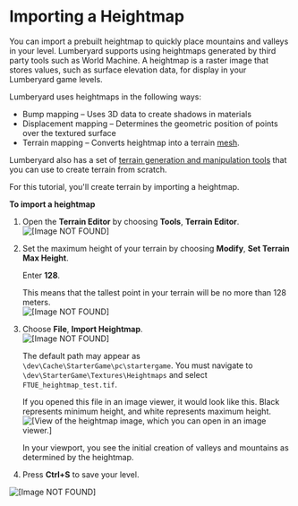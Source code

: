 # Importing a Heightmap<a name="importing-height-map"></a>

You can import a prebuilt heightmap to quickly place mountains and valleys in your level\. Lumberyard supports using heightmaps generated by third party tools such as World Machine\. A heightmap is a raster image that stores values, such as surface elevation data, for display in your Lumberyard game levels\.

Lumberyard uses heightmaps in the following ways:
+ Bump mapping – Uses 3D data to create shadows in materials
+ Displacement mapping – Determines the geometric position of points over the textured surface
+ Terrain mapping – Converts heightmap into a terrain [mesh](https://docs.aws.amazon.com/lumberyard/latest/userguide/ly-glos-chap.html#mesh)\.

Lumberyard also has a set of [terrain generation and manipulation tools](https://docs.aws.amazon.com/lumberyard/latest/userguide/terrain-landforms-intro.html) that you can use to create terrain from scratch\. 

For this tutorial, you'll create terrain by importing a heightmap\.

**To import a heightmap**

1. Open the **Terrain Editor** by choosing **Tools**, **Terrain Editor**\.  
![\[Image NOT FOUND\]](http://docs.aws.amazon.com/lumberyard/latest/gettingstartedguide/images/importing-height-map-open.png)

1. Set the maximum height of your terrain by choosing **Modify**, **Set Terrain Max Height**\.

   Enter **128**\.

   This means that the tallest point in your terrain will be no more than 128 meters\.  
![\[Image NOT FOUND\]](http://docs.aws.amazon.com/lumberyard/latest/gettingstartedguide/images/importing-height-map-set-max.png)

1. Choose **File**, **Import Heightmap**\.   
![\[Image NOT FOUND\]](http://docs.aws.amazon.com/lumberyard/latest/gettingstartedguide/images/importing-height-map-import.png)

   The default path may appear as `\dev\Cache\StarterGame\pc\startergame`\. You must navigate to `\dev\StarterGame\Textures\Heightmaps` and select `FTUE_heightmap_test.tif`\.

   If you opened this file in an image viewer, it would look like this\. Black represents minimum height, and white represents maximum height\.  
![\[View of the heightmap image, which you can open in an image viewer.\]](http://docs.aws.amazon.com/lumberyard/latest/gettingstartedguide/images/importing-height-map-image.png)

   In your viewport, you see the initial creation of valleys and mountains as determined by the heightmap\.

1. Press **Ctrl\+S** to save your level\.

![\[Image NOT FOUND\]](http://docs.aws.amazon.com/lumberyard/latest/gettingstartedguide/images/importing-remove-ocean-gone.png)